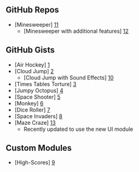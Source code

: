 GitHub Repos
------------
* [Minesweeper] [11]
	* [Minesweeper with additional features] [12]

GitHub Gists
------------
* [Air Hockey] [1]
* [Cloud Jump] [2]
	* [Cloud Jump with Sound Effects] [10]
* [Times Tables Torture] [3]
* [Jumpy Octopus] [4]
* [Space Shooter] [5]
* [Monkey] [6]
* [Dice Roller] [7]
* [Space Invaders] [8]
* [Maze Craze] [13]
	* Recently updated to use the new UI module

Custom Modules
------------
* [High-Scores] [9]

[1]: https://gist.github.com/gillibrand/3271073
[2]: https://gist.github.com/BashedCrab/9098744
[3]: https://gist.github.com/BashedCrab/9062268
[4]: https://gist.github.com/BashedCrab/8949577
[5]: https://gist.github.com/omz/4050951
[6]: https://gist.github.com/GuyCarver/4116156
[7]: https://gist.github.com/mmurdoch/6263978
[8]: https://gist.github.com/davebang/6113246
[9]: https://github.com/tjferry14/High-Scores
[10]: https://gist.github.com/tjferry14/cfdd98b8eeaf9c03c99f
[11]: https://github.com/mevdschee/pythonista-minesweeper
[12]: https://github.com/git-bee/pythonista-minesweeper
[13]: https://gist.github.com/GuyCarver/4000630